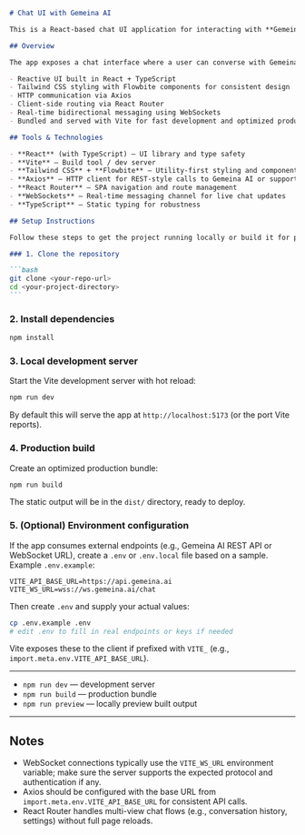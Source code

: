 ````md
# Chat UI with Gemeina AI

This is a React-based chat UI application for interacting with **Gemeina AI**. Built with TypeScript and modern frontend tooling, it provides a responsive interface, real-time updates via WebSockets, client-side routing, and HTTP integration for fallback or auxiliary requests.

## Overview

The app exposes a chat interface where a user can converse with Gemeina AI. Core features include:

- Reactive UI built in React + TypeScript
- Tailwind CSS styling with Flowbite components for consistent design
- HTTP communication via Axios
- Client-side routing via React Router
- Real-time bidirectional messaging using WebSockets
- Bundled and served with Vite for fast development and optimized production builds

## Tools & Technologies

- **React** (with TypeScript) – UI library and type safety
- **Vite** – Build tool / dev server
- **Tailwind CSS** + **Flowbite** – Utility-first styling and component primitives
- **Axios** – HTTP client for REST-style calls to Gemeina AI or supporting endpoints
- **React Router** – SPA navigation and route management
- **WebSockets** – Real-time messaging channel for live chat updates
- **TypeScript** – Static typing for robustness

## Setup Instructions

Follow these steps to get the project running locally or build it for production.

### 1. Clone the repository

```bash
git clone <your-repo-url>
cd <your-project-directory>
```
````

### 2. Install dependencies

```bash
npm install
```

### 3. Local development server

Start the Vite development server with hot reload:

```bash
npm run dev
```

By default this will serve the app at `http://localhost:5173` (or the port Vite reports).

### 4. Production build

Create an optimized production bundle:

```bash
npm run build
```

The static output will be in the `dist/` directory, ready to deploy.

### 5. (Optional) Environment configuration

If the app consumes external endpoints (e.g., Gemeina AI REST API or WebSocket URL), create a `.env` or `.env.local` file based on a sample. Example `.env.example`:

```env
VITE_API_BASE_URL=https://api.gemeina.ai
VITE_WS_URL=wss://ws.gemeina.ai/chat
```

Then create `.env` and supply your actual values:

```bash
cp .env.example .env
# edit .env to fill in real endpoints or keys if needed
```

Vite exposes these to the client if prefixed with `VITE_` (e.g., `import.meta.env.VITE_API_BASE_URL`).

---

- `npm run dev` — development server
- `npm run build` — production bundle
- `npm run preview` — locally preview built output

---

## Notes

- WebSocket connections typically use the `VITE_WS_URL` environment variable; make sure the server supports the expected protocol and authentication if any.
- Axios should be configured with the base URL from `import.meta.env.VITE_API_BASE_URL` for consistent API calls.
- React Router handles multi-view chat flows (e.g., conversation history, settings) without full page reloads.
